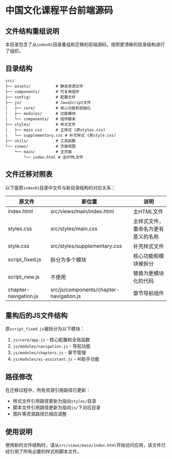 # 中国文化课程平台前端源码

## 文件结构重组说明

本目录包含了从`index01`目录重组和迁移的前端源码，按照更清晰的目录结构进行了组织。

## 目录结构

```
src/
├── assets/           # 静态资源文件
├── components/       # 可复用组件
├── config/           # 配置文件
├── js/               # JavaScript文件
│   ├── core/         # 核心功能和初始化
│   ├── modules/      # 功能模块
│   └── components/   # 组件脚本
├── styles/           # 样式文件
│   ├── main.css      # 主样式 (原styles.css)
│   └── supplementary.css # 补充样式 (原style.css)
├── utils/            # 工具函数
└── views/            # 页面视图
    └── main/         # 主页面
        └── index.html # 主HTML文件
```

## 文件迁移对照表

以下是原`index01`目录中文件与新目录结构的对应关系：

| 原文件 | 新位置 | 说明 |
|--------|--------|------|
| index.html | src/views/main/index.html | 主HTML文件 |
| styles.css | src/styles/main.css | 主样式文件，重命名为更有意义的名称 |
| style.css | src/styles/supplementary.css | 补充样式文件 |
| script_fixed.js | 拆分为多个模块 | 核心功能和模块被拆分 |
| script_new.js | 不使用 | 替换为更模块化的代码 |
| chapter-navigation.js | src/js/components/chapter-navigation.js | 章节导航组件 |

## 重构后的JS文件结构

原`script_fixed.js`被拆分为以下模块：

1. `js/core/app.js` - 核心配置和全局函数
2. `js/modules/navigation.js` - 导航功能
3. `js/modules/chapters.js` - 章节管理
4. `js/modules/ai-assistant.js` - AI助手功能

## 路径修改

在迁移过程中，所有资源引用路径已更新：

- 样式文件引用路径更新为指向`styles/`目录
- 脚本文件引用路径更新为指向`js/`下对应目录
- 图片等资源路径已相应调整

## 使用说明

使用新的文件结构时，请从`src/views/main/index.html`开始访问应用，该文件已经引用了所有必要的样式和脚本文件。 